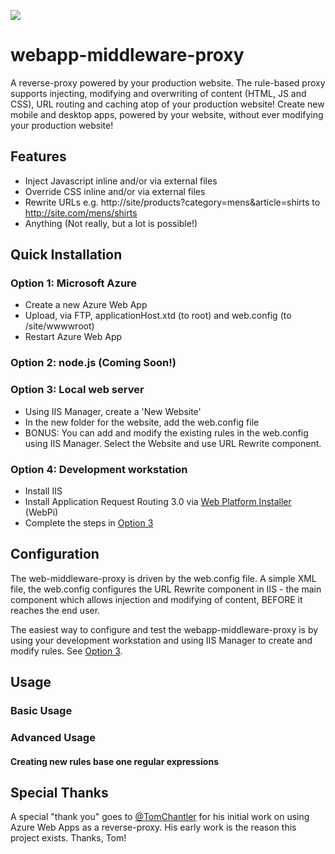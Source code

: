 ![](http://i.imgur.com/GKYGYp1.png)

# webapp-middleware-proxy

A reverse-proxy powered by your production website. The rule-based proxy supports injecting, modifying and overwriting of content (HTML, JS and CSS), URL routing and caching atop of your production website! Create new mobile and desktop apps, powered by your website, without ever modifying your production website!

## Features
- Inject Javascript inline and/or via external files
- Override CSS inline and/or via external files
- Rewrite URLs e.g. http://site/products?category=mens&article=shirts to http://site.com/mens/shirts
- Anything (Not really, but a lot is possible!)

## Quick Installation
### Option 1: Microsoft Azure
- Create a new Azure Web App
- Upload, via FTP, applicationHost.xtd (to root) and web.config (to /site/wwwwroot)
- Restart Azure Web App

### Option 2: node.js (Coming Soon!)
<a name="option3"></a>
### Option 3: Local web server
- Using IIS Manager, create a 'New Website'
- In the new folder for the website, add the web.config file
- BONUS: You can add and modify the existing rules in the web.config using IIS Manager. Select the Website and use URL Rewrite component.
### Option 4: Development workstation
- Install IIS
- Install Application Request Routing 3.0 via [Web Platform Installer](https://www.microsoft.com/web/downloads/platform.aspx) (WebPi)
- Complete the steps in [Option 3](#option3)
## Configuration
The web-middleware-proxy is driven by the web.config file. A simple XML file, the web.config configures the URL Rewrite component in IIS - the main component which allows injection and modifying of content, BEFORE it reaches the end user.

The easiest way to configure and test the webapp-middleware-proxy is by using your development workstation and using IIS Manager to create and modify rules. See [Option 3](#option3).

## Usage
### Basic Usage
### Advanced Usage
#### Creating new rules base one regular expressions


## Special Thanks
A special "thank you" goes to [@TomChantler](https://twitter.com/tomchantler) for his initial work on using Azure Web Apps as a reverse-proxy. His early work is the reason this project exists. Thanks, Tom!